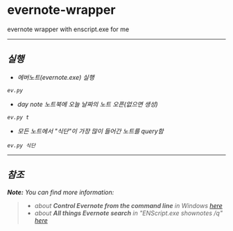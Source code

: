 **evernote-wrapper**
===================
evernote wrapper with enscript.exe for me

----------

 <i class="icon-file"> 실행
-------------
- 에버노트(evernote.exe) 실행
```
ev.py
```

- day note 노트북에 오늘 날짜의 노트 오픈(없으면 생성)
```
ev.py t
```

- 모든 노트에서 "식단"이 가장 많이 들어간 노트를 query함 
```
ev.py 식단
```

----------


 <i class="icon-file"> 참조
-------------------

**Note:** You can find more information:

> - about **Control Evernote from the command line** in Windows [here](https://dev.evernote.com/doc/articles/enscript.php)
> - about **All things Evernote search** in "ENScript.exe shownotes /q" [here](http://dev.evernote.com/doc/articles/search_grammar.php) 

  